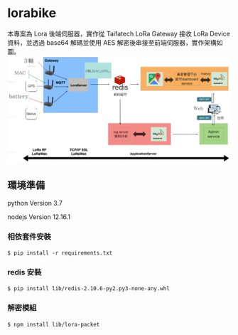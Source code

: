 # lorabike
本專案為 Lora 後端伺服器，實作從 Taifatech LoRa Gateway 接收 LoRa Device 資料，並透過 base64 解碼並使用 AES 解密後串接至前端伺服器，實作架構如圖。
![image](https://github.com/Samcandy/lorabike/blob/v2.0/img/Architecture.png)

## 環境準備
<p> python Version 3.7 </p>
<p> nodejs Version 12.16.1 </p>

### 相依套件安裝
`$ pip install -r requirements.txt`
### redis 安裝
`$ pip install lib/redis-2.10.6-py2.py3-none-any.whl`
### 解密模組
`$ npm install lib/lora-packet`
